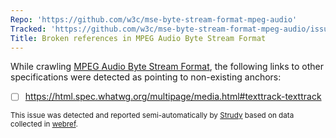 ```yaml
---
Repo: 'https://github.com/w3c/mse-byte-stream-format-mpeg-audio'
Tracked: 'https://github.com/w3c/mse-byte-stream-format-mpeg-audio/issues/2'
Title: Broken references in MPEG Audio Byte Stream Format
---
```


While crawling [MPEG Audio Byte Stream Format](https://w3c.github.io/mse-byte-stream-format-mpeg-audio/), the following links to other specifications were detected as pointing to non-existing anchors:
* [ ] https://html.spec.whatwg.org/multipage/media.html#texttrack-texttrack

<sub>This issue was detected and reported semi-automatically by [Strudy](https://github.com/w3c/strudy/) based on data collected in [webref](https://github.com/w3c/webref/).</sub>
